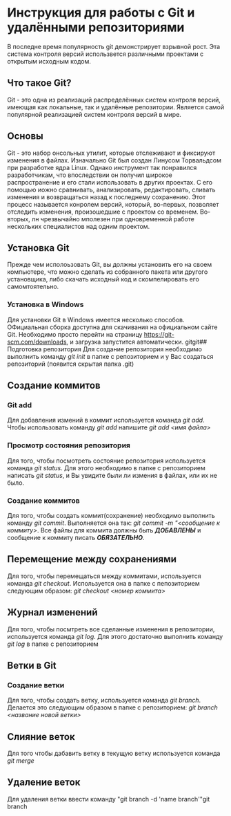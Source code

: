# Инструкция для работы с Git и удалёнными репозиториями
В последне время популярность git демонстрирует взрывной рост. Эта система контроля версий использвется различными проектами с открытым исходным кодом. 
## Что такое Git?
Git - это одна из реализаций распределённых систем контроля версий, имеющая как локальные, так и удалённые репозитории. Является самой популярной реализацией систем контроля версий в мире.
## Основы
Git - это набор онсольных утилит, которые отслеживают и фиксируют изменения в файлах. Изначально Git был создан Линусом Торвальдсом при разработке ядра Linux. Однако инструмент так понравился разработчикам, что впоследствии он получил широкое распространение и его стали использовать в других проектах. С его помощью иожно сравнивать, анализировать, редактировать, сливать изменения и возвращаться назад к последнему сохранению. Этот процесс называется конролем версий, который, во-первых, позволяет отследить изменения, произошедшие с проектом со временем. Во-вторых, лн чрезвычайно мполезен при одновременной работе нескольких специалистов над одним проектом. 
## Установка Git
Прежде чем исполоьзовать Git, вы должны установить его на своем компьютере, что можно сделать из собранного пакета или другого установщика, либо скачать исходный код и скомпелировать его самомтоятельно. 
### Установка в Windows
Для установки Git в Windows имеется несколько способов. ОФициальная сборка доступна для скачивания на официальном сайте Git. Необходимо просто перейти на страницу https://git-scm.com/downloads, и загрузка запустится автоматически.
gitgit## Подготовка репозитория
Для создание репозитория необходимо выполнить команду *git init*  в папке с репозиторием и у Вас создаться репозиторий (появится скрытая папка .git)

## Создание коммитов

### Git add
Для добавления измений в коммит используется команда *git add*. Чтобы использовать команду *git add* напишите *git add <имя файла>*

### Просмотр состояния репозитория
Для того, чтобы посмотреть состояние репозитория используется команда *git status*. Для этого необходимо в папке с репозиторием написать *git status*, и Вы увидите были ли измения в файлах, или их не было.

### Создание коммитов
Для того, чтобы создать коммит(сохранение) необходимо выполнить команду *git commit*. Выполняется она так: *git commit -m "<сообщение к коммиту>*. Все файлы для коммита должны быть ***ДОБАВЛЕНЫ*** и сообщение к коммиту писать ***ОБЯЗАТЕЛЬНО***.

## Перемещение между сохранениями
Для того, чтобы перемещаться между коммитами, используется команда *git checkout*. Используется она в папке с пепозиторием следующим образом: *git checkout <номер коммита>*

## Журнал изменений
Для того, чтобы посмтреть все сделанные изменения в репозитории, используется команда *git log*. Для этого достаточно выполнить команду *git log* в папке с репозиторием

## Ветки в Git

### Создание ветки

Для того, чтобы создать ветку, используется команда *git branch*. Делается это следующим образом в папке с репозиторием: *git branch <название новой ветки>*

## Слияние веток

Для того чтобы дабавить ветку в текущую ветку используется команда *git merge <name branch>*

## Удаление веток
Для удаления ветки ввести команду "git branch -d 'name branch'"git branch
